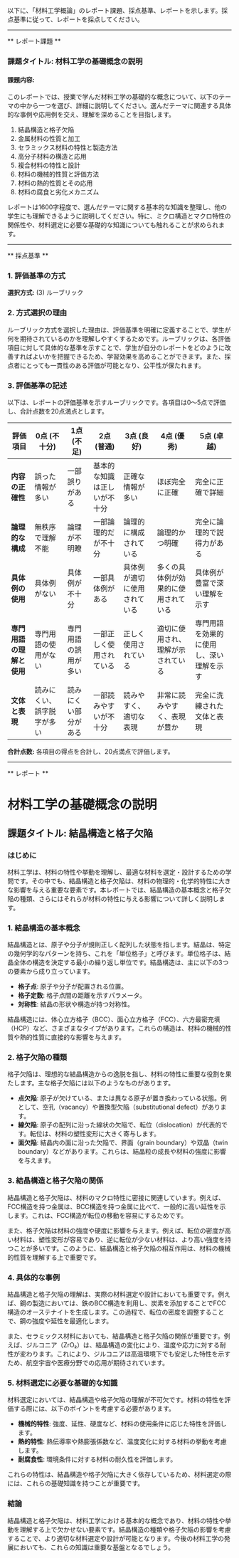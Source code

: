 以下に、「材料工学概論」のレポート課題、採点基準、レポートを示します。採点基準に従って、レポートを採点してください。

---------------------------------------
** レポート課題 **

### 課題タイトル: 材料工学の基礎概念の説明

#### 課題内容:
このレポートでは、授業で学んだ材料工学の基礎的な概念について、以下のテーマの中から一つを選び、詳細に説明してください。選んだテーマに関連する具体的な事例や応用例を交え、理解を深めることを目指します。

1. 結晶構造と格子欠陥
2. 金属材料の性質と加工
3. セラミックス材料の特性と製造方法
4. 高分子材料の構造と応用
5. 複合材料の特性と設計
6. 材料の機械的性質と評価方法
7. 材料の熱的性質とその応用
8. 材料の腐食と劣化メカニズム

レポートは1600字程度で、選んだテーマに関する基本的な知識を整理し、他の学生にも理解できるように説明してください。特に、ミクロ構造とマクロ特性の関係性や、材料選定に必要な基礎的な知識についても触れることが求められます。

---------------------------------------
** 採点基準 **

### 1. 評価基準の方式
**選択方式:** (3) ルーブリック

### 2. 方式選択の理由
ルーブリック方式を選択した理由は、評価基準を明確に定義することで、学生が何を期待されているのかを理解しやすくするためです。ルーブリックは、各評価項目に対して具体的な基準を示すことで、学生が自分のレポートをどのように改善すればよいかを把握できるため、学習効果を高めることができます。また、採点者にとっても一貫性のある評価が可能となり、公平性が保たれます。

### 3. 評価基準の記述
以下は、レポートの評価基準を示すルーブリックです。各項目は0〜5点で評価し、合計点数を20点満点とします。

| 評価項目                     | 0点 (不十分) | 1点 (不足) | 2点 (普通) | 3点 (良好) | 4点 (優秀) | 5点 (卓越) |
|------------------------------|---------------|-------------|-------------|-------------|-------------|-------------|
| **内容の正確性**            | 誤った情報が多い | 一部誤りがある | 基本的な知識は正しいが不十分 | 正確な情報が多い | ほぼ完全に正確 | 完全に正確で詳細 |
| **論理的な構成**            | 無秩序で理解不能 | 論理が不明瞭 | 一部論理的だが不十分 | 論理的に構成されている | 論理的かつ明確 | 完全に論理的で説得力がある |
| **具体例の使用**            | 具体例がない | 具体例が不十分 | 一部具体例がある | 具体例が適切に使用されている | 多くの具体例が効果的に使用されている | 具体例が豊富で深い理解を示す |
| **専門用語の理解と使用**    | 専門用語の使用がない | 専門用語の誤用が多い | 一部正しく使用されている | 正しく使用されている | 適切に使用され、理解が示されている | 専門用語を効果的に使用し、深い理解を示す |
| **文体と表現**              | 読みにくい、誤字脱字が多い | 読みにくい部分がある | 一部読みやすいが不十分 | 読みやすく、適切な表現 | 非常に読みやすく、表現が豊か | 完全に洗練された文体と表現 |

**合計点数:** 各項目の得点を合計し、20点満点で評価します。

---------------------------------------
** レポート **
# 材料工学の基礎概念の説明
## 課題タイトル: 結晶構造と格子欠陥

### はじめに
材料工学は、材料の特性や挙動を理解し、最適な材料を選定・設計するための学問です。その中でも、結晶構造と格子欠陥は、材料の物理的・化学的特性に大きな影響を与える重要な要素です。本レポートでは、結晶構造の基本概念と格子欠陥の種類、さらにはそれらが材料の特性に与える影響について詳しく説明します。

### 1. 結晶構造の基本概念
結晶構造とは、原子や分子が規則正しく配列した状態を指します。結晶は、特定の幾何学的なパターンを持ち、これを「単位格子」と呼びます。単位格子は、結晶全体の構造を決定する最小の繰り返し単位です。結晶構造は、主に以下の3つの要素から成り立っています。

- **格子点**: 原子や分子が配置される位置。
- **格子定数**: 格子点間の距離を示すパラメータ。
- **対称性**: 結晶の形状や構造が持つ対称性。

結晶構造には、体心立方格子（BCC）、面心立方格子（FCC）、六方最密充填（HCP）など、さまざまなタイプがあります。これらの構造は、材料の機械的性質や熱的性質に直接的な影響を与えます。

### 2. 格子欠陥の種類
格子欠陥は、理想的な結晶構造からの逸脱を指し、材料の特性に重要な役割を果たします。主な格子欠陥には以下のようなものがあります。

- **点欠陥**: 原子が欠けている、または異なる原子が置き換わっている状態。例として、空孔（vacancy）や置換型欠陥（substitutional defect）があります。
- **線欠陥**: 原子の配列に沿った線状の欠陥で、転位（dislocation）が代表的です。転位は、材料の塑性変形に大きく寄与します。
- **面欠陥**: 結晶内の面に沿った欠陥で、界面（grain boundary）や双晶（twin boundary）などがあります。これらは、結晶粒の成長や材料の強度に影響を与えます。

### 3. 結晶構造と格子欠陥の関係
結晶構造と格子欠陥は、材料のマクロ特性に密接に関連しています。例えば、FCC構造を持つ金属は、BCC構造を持つ金属に比べて、一般的に高い延性を示します。これは、FCC構造が転位の移動を容易にするためです。

また、格子欠陥は材料の強度や硬度に影響を与えます。例えば、転位の密度が高い材料は、塑性変形が容易であり、逆に転位が少ない材料は、より高い強度を持つことが多いです。このように、結晶構造と格子欠陥の相互作用は、材料の機械的性質を理解する上で重要です。

### 4. 具体的な事例
結晶構造と格子欠陥の理解は、実際の材料選定や設計においても重要です。例えば、鋼の製造においては、鉄のBCC構造を利用し、炭素を添加することでFCC構造のオーステナイトを生成します。この過程で、転位の密度を調整することで、鋼の強度や延性を最適化します。

また、セラミックス材料においても、結晶構造と格子欠陥の関係が重要です。例えば、ジルコニア（ZrO₂）は、結晶構造の変化により、温度や応力に対する耐性が変わります。これにより、ジルコニアは高温環境下でも安定した特性を示すため、航空宇宙や医療分野での応用が期待されています。

### 5. 材料選定に必要な基礎的な知識
材料選定においては、結晶構造や格子欠陥の理解が不可欠です。材料の特性を評価する際には、以下のポイントを考慮する必要があります。

- **機械的特性**: 強度、延性、硬度など、材料の使用条件に応じた特性を評価します。
- **熱的特性**: 熱伝導率や熱膨張係数など、温度変化に対する材料の挙動を考慮します。
- **耐腐食性**: 環境条件に対する材料の耐久性を評価します。

これらの特性は、結晶構造や格子欠陥に大きく依存しているため、材料選定の際には、これらの基礎知識を持つことが重要です。

### 結論
結晶構造と格子欠陥は、材料工学における基本的な概念であり、材料の特性や挙動を理解する上で欠かせない要素です。結晶構造の種類や格子欠陥の影響を考慮することで、より適切な材料選定や設計が可能となります。今後の材料工学の発展においても、これらの知識は重要な基盤となるでしょう。

